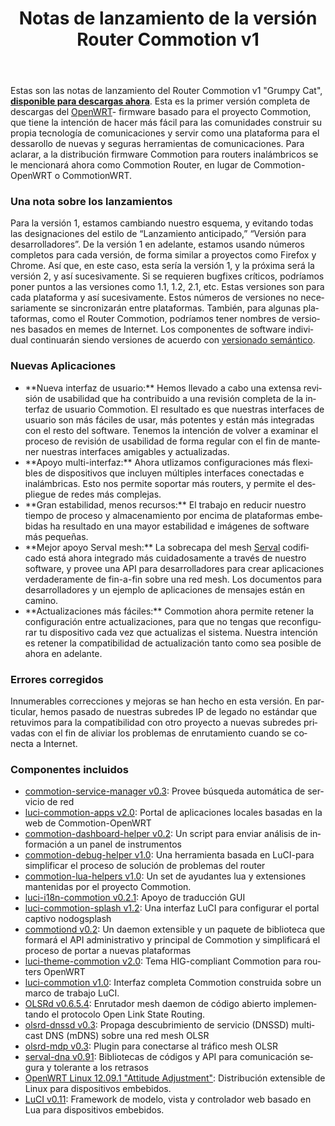 ﻿---
layout: blog
title: Notas de lanzamiento de la versión Router Commotion v1 
categories: [release]
created: 2013-12-30
changed: 2013-12-31
post_author: Josh King
lang: es
---
  Estas son las notas de lanzamiento del Router Commotion v1 "Grumpy Cat", **<a href="/download/routers">disponible para descargas ahora</a>**.<!--miniteaser--> Esta es la primer versión completa de descargas del <a href="http://openwrt.org">OpenWRT</a>- firmware basado para el proyecto Commotion, que tiene la intención de hacer más fácil para las comunidades construir su propia tecnología de comunicaciones y servir como una plataforma para el dessarollo de nuevas y seguras herramientas de comunicaciones.<!--more--> Para aclarar, a la distribución firmware Commotion para routers inalámbricos se le mencionará ahora como Commotion Router, en lugar de Commotion-OpenWRT o CommotionWRT.
<h3>Una nota sobre los lanzamientos</h3>
Para la versión 1, estamos cambiando nuestro esquema, y 
evitando todas las designaciones del estilo de “Lanzamiento anticipado,” “Versión para desarrolladores”. De la versión 1 en adelante, estamos usando números completos para cada versión, de forma similar a proyectos como Firefox y Chrome. Así que, en este caso, esta sería la versión 1, y la próxima será la versión 2, y así sucesivamente. Si se requieren bugfixes críticos, podríamos poner puntos a las versiones como 1.1, 1.2, 2.1, etc. Estas versiones son para cada plataforma y así sucesivamente. Estos números de versiones no necesariamente se sincronizarán entre plataformas. También, para algunas plataformas, como el Router Commotion, podríamos tener nombres de versiones basados en memes de Internet. Los componentes de software individual continuarán siendo versiones de acuerdo con <a href="http://semver.org">versionado semántico</a>.
<h3>Nuevas Aplicaciones</h3>
<ul>
	<li>**Nueva interfaz de usuario:** Hemos llevado a cabo una extensa revisión de usabilidad que ha contribuido a una revisión completa de la interfaz de usuario Commotion. El resultado es que nuestras interfaces de usuario son más fáciles de usar, más potentes y están más integradas con el resto del software. Tenemos la intención de volver a examinar el proceso de revisión de usabilidad de forma regular con el fin de mantener nuestras interfaces amigables y actualizadas.</li>
	<li>**Apoyo multi-interfaz:** Ahora utlizamos configuraciones más flexibles de dispositivos que incluyen múltiples interfaces conectadas e inalámbricas. Esto nos permite soportar más routers, y permite el despliegue de redes más complejas.</li>
	<li>**Gran estabilidad, menos recursos:** El trabajo en reducir nuestro tiempo de proceso y almacenamiento por encima de plataformas embebidas ha resultado en una mayor estabilidad e imágenes de software más pequeñas.</li>
	<li>**Mejor apoyo Serval mesh:** La sobrecapa del mesh <a href="http://servalproject.org">Serval</a> codificado está ahora integrado más cuidadosamente a través de nuestro software, y provee una API para desarrolladores para crear aplicaciones verdaderamente de fin-a-fin sobre una red mesh. Los documentos para desarrolladores y un ejemplo de aplicaciones de mensajes están en camino.</li>
	<li>**Actualizaciones más fáciles:** Commotion ahora permite retener la configuración entre actualizaciones, para que no tengas que reconfigurar tu dispositivo cada vez que actualizas el sistema. Nuestra intención es retener la compatibilidad de actualización tanto como sea posible de ahora en adelante.</li>
</ul>
<h3>Errores corregidos</h3>
Innumerables correcciones y mejoras se han hecho en esta versión. En particular, hemos pasado de nuestras subredes IP de legado no estándar que retuvimos para la compatibilidad con otro proyecto a nuevas subredes privadas con el fin de aliviar los problemas de enrutamiento cuando se conecta a Internet.
<h3>Componentes incluidos</h3>
<ul>
	<li><a href="https://github.com/opentechinstitute/commotion-service-manager">commotion-service-manager v0.3</a>: Provee búsqueda automática de servicio de red</li>
	<li><a href="https://github.com/opentechinstitute/luci-commotion-apps/">luci-commotion-apps v2.0</a>: Portal de aplicaciones locales basadas en la web de Commotion-OpenWRT</li>
	<li><a href="https://github.com/opentechinstitute/commotion-dashboard-helper/">commotion-dashboard-helper v0.2</a>: Un script para enviar análisis de información a un panel de instrumentos</li>
	<li><a href="https://github.com/opentechinstitute/commotion-debug-helper">commotion-debug-helper v1.0</a>: Una herramienta basada en LuCI-para simplificar el proceso de solución de problemas del router</li A>
	<li><a href="https://github.com/opentechinstitute/commotion-lua-helpers">commotion-lua-helpers v1.0</a>: Un set de ayudantes lua y extensiones mantenidas por el proyecto Commotion.</li>
	<li><a href="https://github.com/opentechinstitute/luci-i18n-commotion">luci-i18n-commotion v0.2.1</a>: Apoyo de traducción GUI</li>
	<li><a href="https://github.com/opentechinstitute/luci-commotion-splash">luci-commotion-splash v1.2</a>: Una interfaz LuCI para configurar el portal captivo nodogsplash</li>
	<li><a href="https://github.com/opentechinstitute/commotiond">commotiond v0.2</a>: Un daemon extensible y un paquete de biblioteca que formará el API administrativo y principal de Commotion y simplificará el proceso de portar a nuevas plataformas</li>
	<li><a href="https://github.com/opentechinstitute/luci-theme-commotion">luci-theme-commotion v2.0</a>: Tema HIG-compliant Commotion para routers OpenWRT</li>
	<li><a href="https://github.com/opentechinstitute/luci-commotion">luci-commotion v1.0</a>: Interfaz completa Commotion construida sobre un marco de trabajo LuCI.</li>
	<li><a href="https://olsr.org">OLSRd v0.6.5.4</a>: Enrutador mesh daemon de código abierto implementando el protocolo Open Link State Routing.</li>
	<li><a href="https://github.com/opentechinstitute/olsrd/tree/release-0.6.5.4/lib/dnssd">olsrd-dnssd v0.3</a>: Propaga descubrimiento de servicio (DNSSD) multicast DNS (mDNS) sobre una red mesh OLSR</li>
	<li><a href="https://github.com/opentechinstitute/olsrd/tree/release-0.6.5.4/lib/mdp">olsrd-mdp v0.3</a>: Plugin para conectarse al tráfico mesh OLSR</li>
	<li><a href="https://github.com/opentechinstitute/serval-dna">serval-dna v0.91</a>: Bibliotecas de códigos y API para comunicación segura y tolerante a los retrasos</li>
	<li><a href="http://openwrt.org">OpenWRT Linux 12.09.1 "Attitude Adjustment"</a>: Distribución extensible de Linux para dispositivos embebidos.</li>
	<li><a href="http://luci.subsignal.org">LuCI v0.11</a>: Framework de modelo, vista y controlador web basado en Lua para dispositivos embebidos.</li>
</ul>
 

